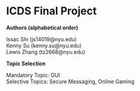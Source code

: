 # ICDS Final Project

**Authors (alphabetical order)**
<p>Issac Shi (js14019@nyu.edu)<br>
  Kenny Su (kenny.su@nyu.edu)<br>
  Lewis Zhang (tz2668@nyu.edu)</p>

**Topic Selection**
<p>Mandatory Topic: GUI<br>
  Selective Topics: Secure Messaging, Online Gaming</p>
